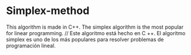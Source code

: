 # Simplex-method
 This algorithm is made in C++.
 The simplex algorithm is the most popular for linear programming.
//
Este algoritmo está hecho en C ++. 
El algoritmo simplex es uno de los más populares para resolver problemas de programación lineal.
 
